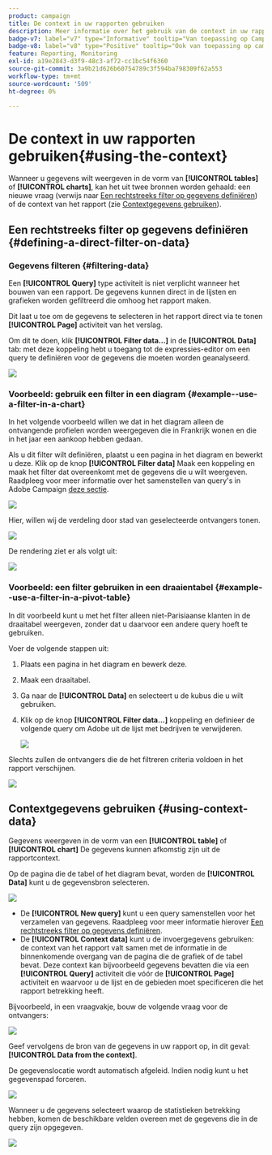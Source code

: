 ```yaml
---
product: campaign
title: De context in uw rapporten gebruiken
description: Meer informatie over het gebruik van de context in uw rapporten
badge-v7: label="v7" type="Informative" tooltip="Van toepassing op Campaign Classic v7"
badge-v8: label="v8" type="Positive" tooltip="Ook van toepassing op campagne v8"
feature: Reporting, Monitoring
exl-id: a19e2843-d3f9-48c3-af72-cc1bc54f6360
source-git-commit: 3a9b21d626b60754789c3f594ba798309f62a553
workflow-type: tm+mt
source-wordcount: '509'
ht-degree: 0%

---
```


# De context in uw rapporten gebruiken{#using-the-context}



Wanneer u gegevens wilt weergeven in de vorm van **[!UICONTROL tables]** of **[!UICONTROL charts]**, kan het uit twee bronnen worden gehaald: een nieuwe vraag (verwijs naar [Een rechtstreeks filter op gegevens definiëren](#defining-a-direct-filter-on-data)) of de context van het rapport (zie [Contextgegevens gebruiken](#using-context-data)).

## Een rechtstreeks filter op gegevens definiëren {#defining-a-direct-filter-on-data}

### Gegevens filteren {#filtering-data}

Een **[!UICONTROL Query]** type activiteit is niet verplicht wanneer het bouwen van een rapport. De gegevens kunnen direct in de lijsten en grafieken worden gefiltreerd die omhoog het rapport maken.

Dit laat u toe om de gegevens te selecteren in het rapport direct via te tonen **[!UICONTROL Page]** activiteit van het verslag.

Om dit te doen, klik **[!UICONTROL Filter data...]** in de **[!UICONTROL Data]** tab: met deze koppeling hebt u toegang tot de expressies-editor om een query te definiëren voor de gegevens die moeten worden geanalyseerd.

![](assets/reporting_filter_data_from_page.png)

### Voorbeeld: gebruik een filter in een diagram {#example--use-a-filter-in-a-chart}

In het volgende voorbeeld willen we dat in het diagram alleen de ontvangende profielen worden weergegeven die in Frankrijk wonen en die in het jaar een aankoop hebben gedaan.

Als u dit filter wilt definiëren, plaatst u een pagina in het diagram en bewerkt u deze. Klik op de knop **[!UICONTROL Filter data]** Maak een koppeling en maak het filter dat overeenkomt met de gegevens die u wilt weergeven. Raadpleeg voor meer informatie over het samenstellen van query&#39;s in Adobe Campaign [deze sectie](../../platform/using/about-queries-in-campaign.md).

![](assets/s_ncs_advuser_report_wizard_029.png)

Hier, willen wij de verdeling door stad van geselecteerde ontvangers tonen.

![](assets/reporting_graph_with_2vars.png)

De rendering ziet er als volgt uit:

![](assets/reporting_graph_with_2vars_preview.png)

### Voorbeeld: een filter gebruiken in een draaientabel {#example--use-a-filter-in-a-pivot-table}

In dit voorbeeld kunt u met het filter alleen niet-Parisiaanse klanten in de draaitabel weergeven, zonder dat u daarvoor een andere query hoeft te gebruiken.

Voer de volgende stappen uit:

1. Plaats een pagina in het diagram en bewerk deze.
1. Maak een draaitabel.
1. Ga naar de **[!UICONTROL Data]** en selecteert u de kubus die u wilt gebruiken.
1. Klik op de knop **[!UICONTROL Filter data...]** koppeling en definieer de volgende query om Adobe uit de lijst met bedrijven te verwijderen.

   ![](assets/s_ncs_advuser_report_display_03.png)

Slechts zullen de ontvangers die de het filtreren criteria voldoen in het rapport verschijnen.

![](assets/s_ncs_advuser_report_display_04.png)

## Contextgegevens gebruiken {#using-context-data}

Gegevens weergeven in de vorm van een **[!UICONTROL table]** of **[!UICONTROL chart]** De gegevens kunnen afkomstig zijn uit de rapportcontext.

Op de pagina die de tabel of het diagram bevat, worden de **[!UICONTROL Data]** kunt u de gegevensbron selecteren.

![](assets/s_ncs_advuser_report_datasource_3.png)

* De **[!UICONTROL New query]** kunt u een query samenstellen voor het verzamelen van gegevens. Raadpleeg voor meer informatie hierover [Een rechtstreeks filter op gegevens definiëren](#defining-a-direct-filter-on-data).
* De **[!UICONTROL Context data]** kunt u de invoergegevens gebruiken: de context van het rapport valt samen met de informatie in de binnenkomende overgang van de pagina die de grafiek of de tabel bevat. Deze context kan bijvoorbeeld gegevens bevatten die via een **[!UICONTROL Query]** activiteit die vóór de **[!UICONTROL Page]** activiteit en waarvoor u de lijst en de gebieden moet specificeren die het rapport betrekking heeft.

Bijvoorbeeld, in een vraagvakje, bouw de volgende vraag voor de ontvangers:

![](assets/s_ncs_advuser_report_datasource_2.png)

Geef vervolgens de bron van de gegevens in uw rapport op, in dit geval: **[!UICONTROL Data from the context]**.

De gegevenslocatie wordt automatisch afgeleid. Indien nodig kunt u het gegevenspad forceren.

![](assets/s_ncs_advuser_report_datasource_4.png)

Wanneer u de gegevens selecteert waarop de statistieken betrekking hebben, komen de beschikbare velden overeen met de gegevens die in de query zijn opgegeven.

![](assets/s_ncs_advuser_report_datasource_1.png)
